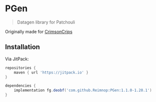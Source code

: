 # PGen

> Datagen library for Patchouli

Originally made for [CrimsonCrips](https://github.com/CrimsonCrips)

## Installation

Via JitPack:

```groovy
repositories {
    maven { url 'https://jitpack.io' }
}

dependencies {
    implementation fg.deobf('com.github.Reimnop:PGen:1.1.0-1.20.1')
}
```

